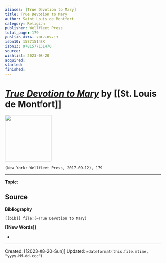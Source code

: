 ```yaml
---
aliases: [True Devotion to Mary]
title: True Devotion to Mary
author: Saint Louis de Montfort
category: Religion
publisher: Wellfleet Press
total_page: 179
publish_date: 2017-09-12
isbn10: 157715147X
isbn13: 9781577151470
source: 
wishlist: 2023-08-20
acquired: 
started: 
finished: 
---
```

# *[True Devotion to Mary]()* by [[St. Louis de Montfort]]

<img src="http://books.google.com/books/content?id=rmUuDwAAQBAJ&printsec=frontcover&img=1&zoom=1&edge=curl&source=gbs_api" width=150>

`(New York: Wellfleet Press, 2017-09-12), 179`



--- 
**Topic**: 

**Source**
- 

**Bibliography**

```query
[[bib]] file:(~True Devotion to Mary)
```
 

**[[New Words]]**

- 

---
Created: [[2023-08-20-Sun]]
Updated: `=dateformat(this.file.mtime, "yyyy-MM-dd-ccc")`